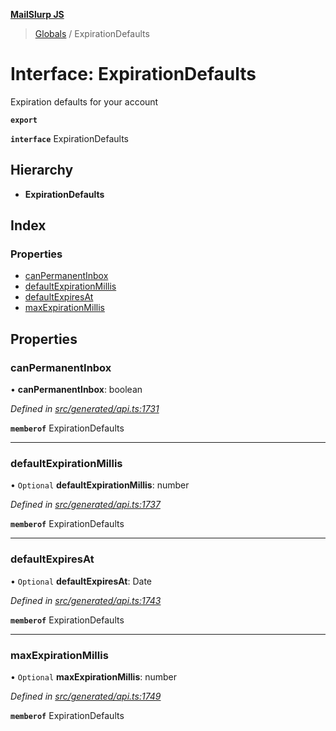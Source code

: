 **[MailSlurp JS](../README.md)**

> [Globals](../README.md) / ExpirationDefaults

# Interface: ExpirationDefaults

Expiration defaults for your account

**`export`** 

**`interface`** ExpirationDefaults

## Hierarchy

* **ExpirationDefaults**

## Index

### Properties

* [canPermanentInbox](expirationdefaults.md#canpermanentinbox)
* [defaultExpirationMillis](expirationdefaults.md#defaultexpirationmillis)
* [defaultExpiresAt](expirationdefaults.md#defaultexpiresat)
* [maxExpirationMillis](expirationdefaults.md#maxexpirationmillis)

## Properties

### canPermanentInbox

•  **canPermanentInbox**: boolean

*Defined in [src/generated/api.ts:1731](https://github.com/mailslurp/mailslurp-client/blob/aab6cee/src/generated/api.ts#L1731)*

**`memberof`** ExpirationDefaults

___

### defaultExpirationMillis

• `Optional` **defaultExpirationMillis**: number

*Defined in [src/generated/api.ts:1737](https://github.com/mailslurp/mailslurp-client/blob/aab6cee/src/generated/api.ts#L1737)*

**`memberof`** ExpirationDefaults

___

### defaultExpiresAt

• `Optional` **defaultExpiresAt**: Date

*Defined in [src/generated/api.ts:1743](https://github.com/mailslurp/mailslurp-client/blob/aab6cee/src/generated/api.ts#L1743)*

**`memberof`** ExpirationDefaults

___

### maxExpirationMillis

• `Optional` **maxExpirationMillis**: number

*Defined in [src/generated/api.ts:1749](https://github.com/mailslurp/mailslurp-client/blob/aab6cee/src/generated/api.ts#L1749)*

**`memberof`** ExpirationDefaults
